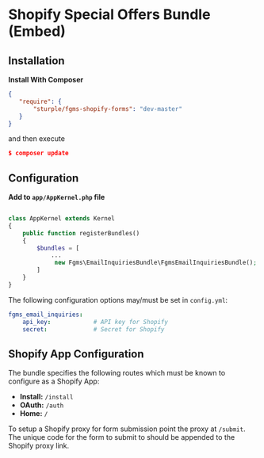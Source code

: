 # Shopify Special Offers Bundle (Embed)

## Installation

**Install With Composer**

```json
{
   "require": {
       "sturple/fgms-shopify-forms": "dev-master"
   }
}

```

and then execute

```json
$ composer update
```


## Configuration

**Add to ```app/AppKernel.php``` file**

```php

class AppKernel extends Kernel
{
    public function registerBundles()
    {
        $bundles = [
            ...
             new Fgms\EmailInquiriesBundle\FgmsEmailInquiriesBundle();
        ]
    }
}

```

The following configuration options may/must be set in `config.yml`:

```yaml
fgms_email_inquiries:
    api_key:            # API key for Shopify
    secret:             # Secret for Shopify
```

## Shopify App Configuration

The bundle specifies the following routes which must be known to configure as a Shopify App:

- **Install:** `/install`
- **OAuth:** `/auth`
- **Home:** `/`

To setup a Shopify proxy for form submission point the proxy at `/submit`.  The unique code for the form to submit to should be appended to the Shopify proxy link.
